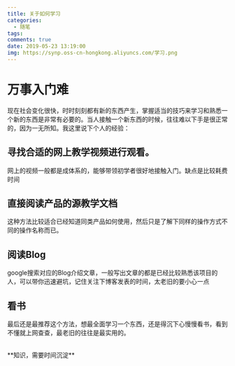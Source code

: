 ```yaml
---
title: 关于如何学习
categories:
  - 随笔
tags:
comments: true
date: 2019-05-23 13:19:00
img: https://synp.oss-cn-hongkong.aliyuncs.com/学习.png
---
```


# 万事入门难
现在社会变化很快，时时刻刻都有新的东西产生，掌握适当的技巧来学习和熟悉一个新的东西是非常有必要的。当人接触一个新东西的时候，往往难以下手是很正常的，因为一无所知。我这里说下个人的经验：

## 寻找合适的网上教学视频进行观看。 
网上的视频一般都是成体系的，能够带领初学者很好地接触入门。缺点是比较耗费时间

## 直接阅读产品的源教学文档
这种方法比较适合已经知道同类产品如何使用，然后只是了解下同样的操作方式不同的操作名称而已。

## 阅读Blog
google搜索对应的Blog介绍文章，一般写出文章的都是已经比较熟悉该项目的人，可以带你迅速避坑，记住关注下博客发表的时间，太老旧的要小心一点

## 看书
最后还是最推荐这个方法，想最全面学习一个东西，还是得沉下心慢慢看书，看到不懂就上网查查，最老旧的往往是最实用的。

<br/>
**知识，需要时间沉淀**
